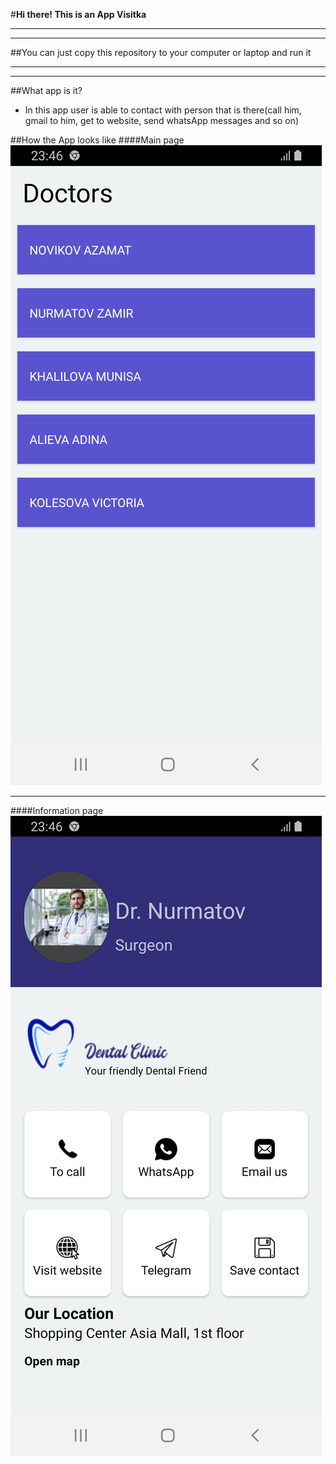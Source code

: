 #__Hi there! This is an App Visitka__
___
___

##You can just copy this repository to your computer or laptop and run it

___
---

##What app is it?
  * In this app user is able to contact with person that is there(call him, gmail to him, get to website, send whatsApp messages and so on)

##How the App looks like
####Main page
![](main.jpg)
___
####Information page
![](second.jpg)

